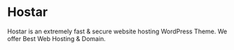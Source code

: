 # Hostar

Hostar is an extremely fast & secure website hosting WordPress Theme. We offer Best Web Hosting & Domain.

